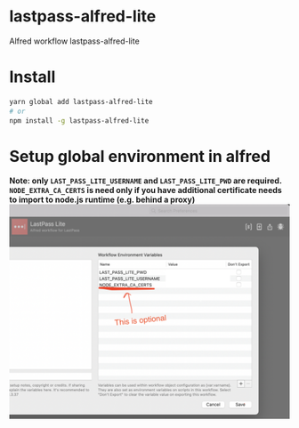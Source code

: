 # lastpass-alfred-lite
Alfred workflow lastpass-alfred-lite

# Install
```bash
yarn global add lastpass-alfred-lite
# or 
npm install -g lastpass-alfred-lite
```

# Setup global environment in alfred
**Note: only `LAST_PASS_LITE_USERNAME` and `LAST_PASS_LITE_PWD` are required. `NODE_EXTRA_CA_CERTS` is need only if you have additional certificate needs to import to node.js runtime (e.g. behind a proxy)**
![Environment variables setup](./env_var.png)